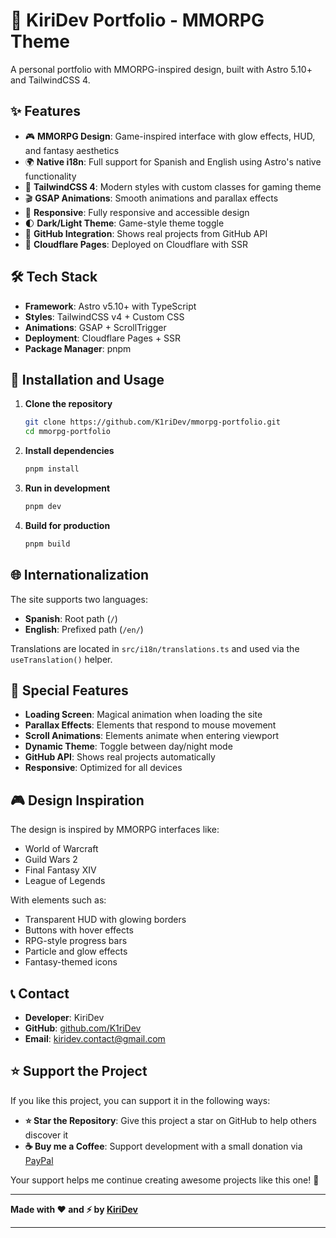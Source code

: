 # 🏰 KiriDev Portfolio - MMORPG Theme

A personal portfolio with MMORPG-inspired design, built with Astro 5.10+ and TailwindCSS 4.

## ✨ Features

- 🎮 **MMORPG Design**: Game-inspired interface with glow effects, HUD, and fantasy aesthetics
- 🌍 **Native i18n**: Full support for Spanish and English using Astro's native functionality
- 🎨 **TailwindCSS 4**: Modern styles with custom classes for gaming theme
- 🎬 **GSAP Animations**: Smooth animations and parallax effects
- 📱 **Responsive**: Fully responsive and accessible design
- 🌓 **Dark/Light Theme**: Game-style theme toggle
- 🐙 **GitHub Integration**: Shows real projects from GitHub API
- 🚀 **Cloudflare Pages**: Deployed on Cloudflare with SSR

## 🛠️ Tech Stack

- **Framework**: Astro v5.10+ with TypeScript
- **Styles**: TailwindCSS v4 + Custom CSS
- **Animations**: GSAP + ScrollTrigger
- **Deployment**: Cloudflare Pages + SSR
- **Package Manager**: pnpm

## 🚀 Installation and Usage

1. **Clone the repository**

   ```bash
   git clone https://github.com/K1riDev/mmorpg-portfolio.git
   cd mmorpg-portfolio
   ```

2. **Install dependencies**

   ```bash
   pnpm install
   ```

3. **Run in development**

   ```bash
   pnpm dev
   ```

4. **Build for production**

   ```bash
   pnpm build
   ```

## 🌐 Internationalization

The site supports two languages:

- **Spanish**: Root path (`/`)
- **English**: Prefixed path (`/en/`)

Translations are located in `src/i18n/translations.ts` and used via the `useTranslation()` helper.

## 🎯 Special Features

- **Loading Screen**: Magical animation when loading the site
- **Parallax Effects**: Elements that respond to mouse movement
- **Scroll Animations**: Elements animate when entering viewport
- **Dynamic Theme**: Toggle between day/night mode
- **GitHub API**: Shows real projects automatically
- **Responsive**: Optimized for all devices

## 🎮 Design Inspiration

The design is inspired by MMORPG interfaces like:

- World of Warcraft
- Guild Wars 2
- Final Fantasy XIV
- League of Legends

With elements such as:

- Transparent HUD with glowing borders
- Buttons with hover effects
- RPG-style progress bars
- Particle and glow effects
- Fantasy-themed icons

## 📞 Contact

- **Developer**: KiriDev
- **GitHub**: [github.com/K1riDev](https://github.com/K1riDev)
- **Email**: [kiridev.contact@gmail.com](mailto:kiridev.contact@gmail.com)

## ⭐ Support the Project

If you like this project, you can support it in the following ways:

- **⭐ Star the Repository**: Give this project a star on GitHub to help others discover it
- **☕ Buy me a Coffee**: Support development with a small donation via [PayPal](https://paypal.me/botarctic)

Your support helps me continue creating awesome projects like this one! 🚀

---

**Made with ❤️ and ⚡ by [KiriDev](https://github.com/K1riDev)**

---
